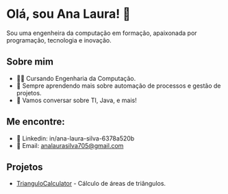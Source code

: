 # Olá, sou Ana Laura! 👋

Sou uma engenheira da computação em formação, apaixonada por programação, tecnologia e inovação. 

## Sobre mim
- 👩‍💻 Cursando Engenharia da Computação.
- 🌱 Sempre aprendendo mais sobre automação de processos e gestão de projetos.
- 💬 Vamos conversar sobre TI, Java, e mais!

## Me encontre:
- 📧 Linkedin: in/ana-laura-silva-6378a520b
- 📧 Email: analaurasilva705@gmail.com

## Projetos
- [TrianguloCalculator](https://github.com/analaura220/Triangulo) - Cálculo de áreas de triângulos.
